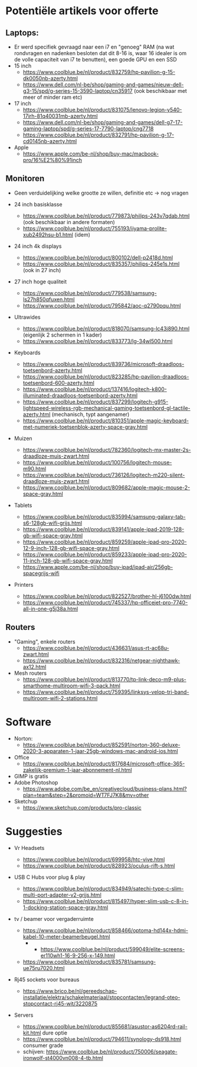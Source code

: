 # Potentiële artikels voor offerte

## Laptops:
* Er werd specifiek gevraagd naar een i7 en "genoeg" RAM (na wat rondvragen en nadenken besloten dat dit 8-16 is, waar 16 idealer is om de volle capaciteit van i7 te benutten), een goede GPU en een SSD
* 15 inch	
	- https://www.coolblue.be/nl/product/832759/hp-pavilion-g-15-dk0050nb-azerty.html
	- https://www.dell.com/nl-be/shop/gaming-and-games/nieuw-dell-g3-15/spd/g-series-15-3590-laptop/cn35917 (ook beschikbaar met meer of minder ram etc)
* 17 inch
	- https://www.coolblue.be/nl/product/831075/lenovo-legion-y540-17irh-81q40031mb-azerty.html
	- https://www.dell.com/nl-be/shop/gaming-and-games/dell-g7-17-gaming-laptop/spd/g-series-17-7790-laptop/cng7718
	- https://www.coolblue.be/nl/product/832791/hp-pavilion-g-17-cd0145nb-azerty.html
* Apple
	- https://www.apple.com/be-nl/shop/buy-mac/macbook-pro/16%E2%80%91inch

## Monitoren
* Geen verduidelijking welke grootte ze willen, definitie etc -> nog vragen
* 24 inch basisklasse
	- https://www.coolblue.be/nl/product/779873/philips-243v7qdab.html (ook beschikbaar in andere formaten)
	- https://www.coolblue.be/nl/product/755193/iiyama-prolite-xub2492hsu-b1.html (idem)
* 24 inch 4k displays
	- https://www.coolblue.be/nl/product/800102/dell-p2418d.html
	- https://www.coolblue.be/nl/product/835357/philips-245e1s.html (ook in 27 inch)
* 27 inch hoge qualiteit
	- https://www.coolblue.be/nl/product/779538/samsung-ls27h850qfuxen.html
	- https://www.coolblue.be/nl/product/795842/aoc-q2790pqu.html
* Ultrawides
	- https://www.coolblue.be/nl/product/818070/samsung-lc43j890.html (eigenlijk 2 schermen in 1 kader)
	- https://www.coolblue.be/nl/product/833773/lg-34wl500.html

* Keyboards
	- https://www.coolblue.be/nl/product/839736/microsoft-draadloos-toetsenbord-azerty.html
	- https://www.coolblue.be/nl/product/823285/hp-pavilion-draadloos-toetsenbord-600-azerty.html
	- https://www.coolblue.be/nl/product/137416/logitech-k800-illuminated-draadloos-toetsenbord-azerty.html
	- https://www.coolblue.be/nl/product/837299/logitech-g915-lightspeed-wireless-rgb-mechanical-gaming-toetsenbord-gl-tactile-azerty.html (mechanisch, typt aangenamer)
	- https://www.coolblue.be/nl/product/810351/apple-magic-keyboard-met-numeriek-toetsenblok-azerty-space-gray.html

* Muizen
	- https://www.coolblue.be/nl/product/782360/logitech-mx-master-2s-draadloze-muis-zwart.html
	- https://www.coolblue.be/nl/product/100756/logitech-mouse-m90.html
	- https://www.coolblue.be/nl/product/736126/logitech-m220-silent-draadloze-muis-zwart.html
	- https://www.coolblue.be/nl/product/809682/apple-magic-mouse-2-space-gray.html

* Tablets
	- https://www.coolblue.be/nl/product/835994/samsung-galaxy-tab-s6-128gb-wifi-grijs.html
	- https://www.coolblue.be/nl/product/839141/apple-ipad-2019-128-gb-wifi-space-gray.html
	- https://www.coolblue.be/nl/product/859259/apple-ipad-pro-2020-12-9-inch-128-gb-wifi-space-gray.html
	- https://www.coolblue.be/nl/product/859233/apple-ipad-pro-2020-11-inch-128-gb-wifi-space-gray.html
	- https://www.apple.com/be-nl/shop/buy-ipad/ipad-air/256gb-spacegrijs-wifi
* Printers
	- https://www.coolblue.be/nl/product/822527/brother-hl-j6100dw.html
	- https://www.coolblue.be/nl/product/745337/hp-officejet-pro-7740-all-in-one-g5j38a.html
	
## Routers
* "Gaming", enkele routers
	- https://www.coolblue.be/nl/product/436631/asus-rt-ac68u-zwart.html
	- https://www.coolblue.be/nl/product/832316/netgear-nighthawk-ax12.html
* Mesh routers
	- https://www.coolblue.be/nl/product/813770/tp-link-deco-m9-plus-smarthome-multiroom-wifi-3-pack.html
	- https://www.coolblue.be/nl/product/759395/linksys-velop-tri-band-multiroom-wifi-2-stations.html
	
# Software
* Norton:
	- https://www.coolblue.be/nl/product/852591/norton-360-deluxe-2020-3-apparaten-1-jaar-25gb-windows-mac-android-ios.html
* Office
	- https://www.coolblue.be/nl/product/817684/microsoft-office-365-zakelijk-premium-1-jaar-abonnement-nl.html
* GIMP is gratis
* Adobe Photoshop
	- https://www.adobe.com/be_en/creativecloud/business-plans.html?plan=team&step=2&promoid=WT7FJ7K8&mv=other
* Sketchup
	- https://www.sketchup.com/products/pro-classic

# Suggesties
* Vr Headsets
	- https://www.coolblue.be/nl/product/699958/htc-vive.html
	- https://www.coolblue.be/nl/product/828923/oculus-rift-s.html
* USB C Hubs voor plug & play
	- https://www.coolblue.be/nl/product/834949/satechi-type-c-slim-multi-port-adapter-v2-grijs.html
	- https://www.coolblue.be/nl/product/815497/hyper-slim-usb-c-8-in-1-docking-station-space-gray.html
* tv / beamer voor vergaderruimte
	- https://www.coolblue.be/nl/product/858466/optoma-hd144x-hdmi-kabel-10-meter-beamerbeugel.html
		- + https://www.coolblue.be/nl/product/599049/elite-screens-er110wh1-16-9-256-x-149.html
	- https://www.coolblue.be/nl/product/835781/samsung-ue75ru7020.html
* Rj45 sockets voor bureaus
	- https://www.brico.be/nl/gereedschap-installatie/elektra/schakelmateriaal/stopcontacten/legrand-oteo-stopcontact-rj45-wit/3220875
	
* Servers
	- https://www.coolblue.be/nl/product/855681/asustor-as6204rd-rail-kit.html dure optie
	- https://www.coolblue.be/nl/product/794611/synology-ds918.html consumer grade
	- schijven: https://www.coolblue.be/nl/product/750006/seagate-ironwolf-st4000vn008-4-tb.html
